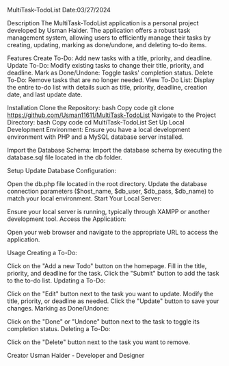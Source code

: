 MultiTask-TodoList                                                                    Date:03/27/2024

Description
The MultiTask-TodoList application is a personal project developed by Usman Haider. The application offers a robust task management system, allowing users to efficiently manage their tasks by creating, updating, marking as done/undone, and deleting to-do items.

Features
Create To-Do: Add new tasks with a title, priority, and deadline.
Update To-Do: Modify existing tasks to change their title, priority, and deadline.
Mark as Done/Undone: Toggle tasks' completion status.
Delete To-Do: Remove tasks that are no longer needed.
View To-Do List: Display the entire to-do list with details such as title, priority, deadline, creation date, and last update date.

Installation
Clone the Repository:
bash
Copy code
git clone <https://github.com/Usman11611/MultiTask-TodoList>
Navigate to the Project Directory:
bash
Copy code
cd MultiTask-TodoList
Set Up Local Development Environment:
Ensure you have a local development environment with PHP and a MySQL database server installed.

Import the Database Schema:
Import the database schema by executing the database.sql file located in the db folder.

Setup
Update Database Configuration:

Open the db.php file located in the root directory.
Update the database connection parameters ($host_name, $db_user, $db_pass, $db_name) to match your local environment.
Start Your Local Server:

Ensure your local server is running, typically through XAMPP or another development tool.
Access the Application:

Open your web browser and navigate to the appropriate URL to access the application.


Usage
Creating a To-Do:

Click on the "Add a new Todo" button on the homepage.
Fill in the title, priority, and deadline for the task.
Click the "Submit" button to add the task to the to-do list.
Updating a To-Do:

Click on the "Edit" button next to the task you want to update.
Modify the title, priority, or deadline as needed.
Click the "Update" button to save your changes.
Marking as Done/Undone:

Click on the "Done" or "Undone" button next to the task to toggle its completion status.
Deleting a To-Do:

Click on the "Delete" button next to the task you want to remove.

Creator
Usman Haider - Developer and Designer


